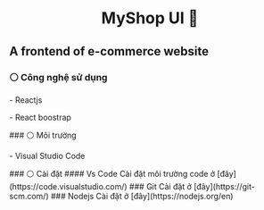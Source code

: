 <h1 align="center">MyShop UI 📝</h1>
<p align="center">

</p>

<h2>A frontend of e-commerce website</h2>

### ⚪️ Công nghệ sử dụng
<p>- Reactjs</p>
<p>- React boostrap</p>
### ⚪️ Môi trường
<p>
  - Visual Studio Code
</p>
### ⚪️ Cài đặt
#### Vs Code
Cài đặt môi trường code ở [đây](https://code.visualstudio.com/)
### Git
Cài đặt ở [đây](https://git-scm.com/)
### Nodejs
Cài đặt ở [đây](https://nodejs.org/en)

